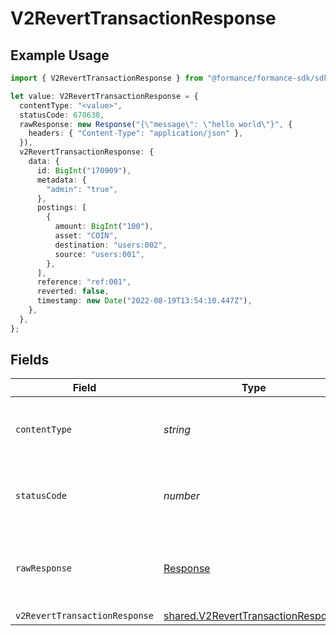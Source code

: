 # V2RevertTransactionResponse

## Example Usage

```typescript
import { V2RevertTransactionResponse } from "@formance/formance-sdk/sdk/models/operations";

let value: V2RevertTransactionResponse = {
  contentType: "<value>",
  statusCode: 670638,
  rawResponse: new Response("{\"message\": \"hello world\"}", {
    headers: { "Content-Type": "application/json" },
  }),
  v2RevertTransactionResponse: {
    data: {
      id: BigInt("170909"),
      metadata: {
        "admin": "true",
      },
      postings: [
        {
          amount: BigInt("100"),
          asset: "COIN",
          destination: "users:002",
          source: "users:001",
        },
      ],
      reference: "ref:001",
      reverted: false,
      timestamp: new Date("2022-08-19T13:54:10.447Z"),
    },
  },
};
```

## Fields

| Field                                                                                           | Type                                                                                            | Required                                                                                        | Description                                                                                     |
| ----------------------------------------------------------------------------------------------- | ----------------------------------------------------------------------------------------------- | ----------------------------------------------------------------------------------------------- | ----------------------------------------------------------------------------------------------- |
| `contentType`                                                                                   | *string*                                                                                        | :heavy_check_mark:                                                                              | HTTP response content type for this operation                                                   |
| `statusCode`                                                                                    | *number*                                                                                        | :heavy_check_mark:                                                                              | HTTP response status code for this operation                                                    |
| `rawResponse`                                                                                   | [Response](https://developer.mozilla.org/en-US/docs/Web/API/Response)                           | :heavy_check_mark:                                                                              | Raw HTTP response; suitable for custom response parsing                                         |
| `v2RevertTransactionResponse`                                                                   | [shared.V2RevertTransactionResponse](../../../sdk/models/shared/v2reverttransactionresponse.md) | :heavy_minus_sign:                                                                              | OK                                                                                              |